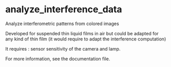 # analyze_interference_data
Analyze interferometric patterns from colored images

Developed for suspended thin liquid films in air but could be adapted for any kind of thin film (it would require to adapt the interference computation)

It requires : sensor sensitivity of the camera and lamp.

For more information, see the documentation file.
